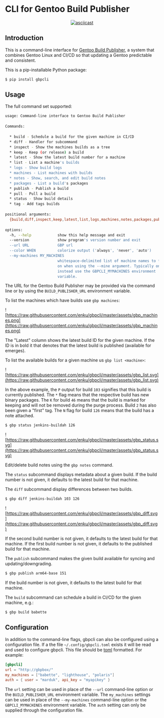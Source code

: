 # CLI for Gentoo Build Publisher

<div align="center">

[![asciicast](https://asciinema.org/a/8oqcjBoC6Miy2MJlqb8gm1UwY.svg)](https://asciinema.org/a/8oqcjBoC6Miy2MJlqb8gm1UwY)

</div>

## Introduction

This is a command-line interface for [Gentoo Build
Publisher](https://github.com/enku/gentoo-build-publisher), a system that
combines Gentoo Linux and CI/CD so that updating a Gentoo predictable and
consistent.

This is a pip-installable Python package:

```bash
$ pip install gbpcli
```

## Usage

The full command set supported:

```bash
usage: Command-line interface to Gentoo Build Publisher

Commands:

  * build - Schedule a build for the given machine in CI/CD
  * diff - Handler for subcommand
  * inspect - Show the machines builds as a tree
  * keep - Keep (or release) a build
  * latest - Show the latest build number for a machine
  * list - List a machine's builds
  * logs - Show build logs
  * machines - List machines with builds
  * notes - Show, search, and edit build notes
  * packages - List a build's packages
  * publish - Publish a build
  * pull - Pull a build
  * status - Show build details
  * tag - Add tags builds

positional arguments:
  {build,diff,inspect,keep,latest,list,logs,machines,notes,packages,publish,pull,status,tag}

options:
  -h, --help            show this help message and exit
  --version             show program's version number and exit
  --url URL             GBP url
  --color WHEN          colorize output ('always', 'never', 'auto')
  --my-machines MY_MACHINES
                        whitespace-delimited list of machine names to filter
                        on when using the --mine argument. Typically one would
                        instead use the GBPCLI_MYMACHINES environment
                        variable.
```

The URL for the Gentoo Build Publisher may be provided via the command line or
by using the `BUILD_PUBLISHER_URL` environment variable.

To list the machines which have builds use `gbp machines`:

![https://raw.githubusercontent.com/enku/gbpcli/master/assets/gbp_machines.png](https://raw.githubusercontent.com/enku/gbpcli/master/assets/gbp_machines.png)

The "Latest" column shows the latest build ID for the given machine. If the ID
is in bold it that denotes that the latest build is published (available for
emerges).

To list the available builds for a given machine us `gbp list <machine>`:

![https://raw.githubusercontent.com/enku/gbpcli/master/assets/gbp_list.svg](https://raw.githubusercontent.com/enku/gbpcli/master/assets/gbp_list.svg)

In the above example, the `P` output for build `103` signifies that this build
is currently published.  The `*` flag means that the respective build has new
binary packages. The `K` for build `46` means that the build is marked for
keeping and will not be removed during the purge process. Build `2` has also
been given a "first" tag.  The `N` flag for build `126` means that the build
has a note attached.

```bash
$ gbp status jenkins-buildah 126
```
![https://raw.githubusercontent.com/enku/gbpcli/master/assets/gbp_status.svg](https://raw.githubusercontent.com/enku/gbpcli/master/assets/gbp_status.svg)

Edit/delete build notes using the `gbp notes` command.


The `status` subcommand displays metadata about a given build.  If the build
number is not given, it defaults to the latest build for that machine.

The `diff` subcommand display differences between two builds.

```bash
$ gbp diff jenkins-buildah 103 126
```
![https://raw.githubusercontent.com/enku/gbpcli/master/assets/gbp_diff.svg](https://raw.githubusercontent.com/enku/gbpcli/master/assets/gbp_diff.svg)

If the second build number is not given, it defaults to the latest build for
that machine.  If the first build number is not given, it defaults to the
published build for that machine.

The `publish` subcommand makes the given build available for syncing and
updating/downgrading.

```bash
$ gbp publish arm64-base 151
```


If the build number is not given, it defaults to the latest build for that
machine.

The `build` subcommand can schedule a build in CI/CD for the given machine,
e.g.:

```bash
$ gbp build babette
```

## Configuration

In addition to the command-line flags, gbpcli can also be configured using a
configuration file. If a the file `~/.config/gbpcli.toml` exists it will be
read and used to configure gbpcli.  This file should be
[toml](https://toml.io/en/) formatted. For example:

```toml
[gbpcli]
url = "http://gbpbox/"
my_machines = ["babette", "lighthouse", "polaris"]
auth = { user = "marduk", api_key = "myapikey" }
```

The `url` setting can be used in place of the `--url` command-line option or
the `BUILD_PUBLISHER_URL` environment variable.  The `my_machines` settings
can be used in place of the `--my-machines` command-line option or the
`GBPCLI_MYMACHINES` environment variable.  The `auth` setting can only be
supplied through the configuration file.
